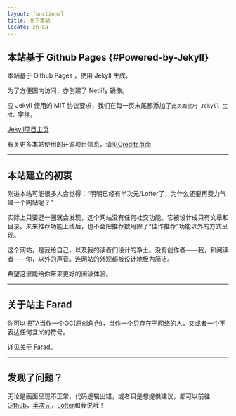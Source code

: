 ```yaml
---
layout: functional
title: 关于本站
locate: zh-CN
---
```


## 本站基于 Github Pages {#Powered-by-Jekyll}

本站基于 Github Pages ，使用 Jekyll 生成。

为了方便国内访问，亦创建了 Netlify 镜像。

应 Jekyll 使用的 MIT 协议要求，我们在每一页末尾都添加了`此页面使用 Jekyll 生成。`字样。

[Jekyll项目主页](https://jekyllrb.com/)

有关更多本站使用的开源项目信息，请见[Credits页面](./credits.html)

-----

## 本站建立的初衷

刚进本站可能很多人会觉得：“明明已经有半次元/Lofter了，为什么还要再费力气建一个网站呢？”

实际上只要逛一圈就会发现，这个网站没有任何社交功能。它被设计成只有文章和目录。未来推荐功能上线后，也不会把推荐数用除了“佳作推荐”功能以外的方式呈现。

这个网站，是我给自己，以及我的读者们设计的净土。没有创作者——我，和阅读者——你，以外的声音。连网站的外观都被设计地极为简洁。

希望这里能给你带来更好的阅读体验。

-----

## 关于站主 Farad

你可以把TA当作一个OC(原创角色)，当作一个只存在于网络的人，又或者一个不表达任何含义的符号。

详见[关于 Farad](/about/farad.html)。

-----

## 发现了问题？

无论是画面呈现不正常，代码逻辑出错，或者只是想提供建议，都可以前往[Github](https://github.com/farad314/farad314.github.io/discussions)，[半次元](https://bcy.net/item/detail/7081932929512774670)，[Lofter](https://farad314.lofter.com/post/7464d80d_2b50ead25)和我说哦！
